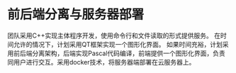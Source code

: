 #   前后端分离与服务器部署

团队采用C++实现主体程序开发，使用命令行和文件读取的形式提供服务。
在时间允许的情况下，计划采用QT框架实现一个图形化界面。
如果时间充裕，计划采用前后端分离架构，后端实现Pascal代码编译，前端提供一个图形化界面，负责同用户进行交互。采用docker技术，将服务器端部署在云服务器上。